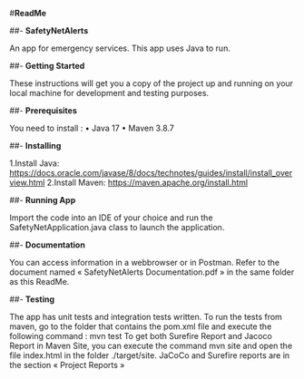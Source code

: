 #**ReadMe** 


##- **SafetyNetAlerts** 

An app for emergency services. 
This app uses Java to run.


##- **Getting Started**

These instructions will get you a copy of the project up and running on your local machine for development and testing purposes. 


##- **Prerequisites**

You need to install : 
•	Java 17
•	Maven 3.8.7


##- **Installing** 

1.Install Java:
https://docs.oracle.com/javase/8/docs/technotes/guides/install/install_overview.html
2.Install Maven:
https://maven.apache.org/install.html


##- **Running App** 

Import the code into an IDE of your choice and run the SafetyNetApplication.java class to launch the application.


##- **Documentation**

You can access information in a webbrowser or in Postman. 
Refer to the document named « SafetyNetAlerts Documentation.pdf » in the same folder as this ReadMe.


##- **Testing**

The app has unit tests and integration tests written. 
To run the tests from maven, go to the folder that contains the pom.xml file and execute the following command : mvn test
To get both Surefire Report and Jacoco Report in Maven Site, you can execute the command mvn site and open the file index.html in the folder ./target/site. JaCoCo and Surefire reports are in the section « Project Reports »
